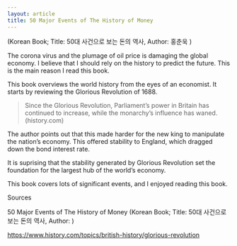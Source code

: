 ```yaml
---
layout: article
title: 50 Major Events of The History of Money
---
```


(Korean Book; Title: 50대 사건으로 보는 돈의 역사, Author: 홍춘욱 )

The corona virus and the plumage of oil price is damaging the global economy. I believe that I should rely on the history to predict the future. This is the main reason I read this book. 


This book overviews the world history from the eyes of an economist. It starts by reviewing the Glorious Revolution of 1688.

>Since the Glorious Revolution, Parliament’s power in Britain has continued to increase, while the monarchy’s influence has waned.
(history.com)

The author points out that this made harder for the new king to manipulate the nation’s economy. This offered stability to England, which dragged down the bond interest rate.

It is suprising that the stability generated by Glorious Revolution set the foundation for the largest hub of the world’s economy.

This book covers lots of significant events, and I enjoyed reading this book.







Sources

50 Major Events of The History of Money (Korean Book; Title: 50대 사건으로 보는 돈의 역사, Author:  )

https://www.history.com/topics/british-history/glorious-revolution
